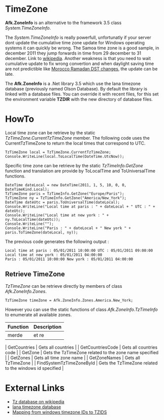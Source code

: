 # TimeZone
**Afk.ZoneInfo** is an alternative to the framework 3.5 class *System.TimeZoneInfo*.

The *System.TimeZoneInfo* is really powerfull, unfortunatly if your server dont update the cumulative time zone update for Windows operating systems it can quickly be wrong.
The Samoa time zone is a good sample, in december 2011 they jump forwards in time from 29 december to 31 december. Link to [wikipedia](https://en.wikipedia.org/wiki/Time_in_Samoa).
Another weakness is that you need to wait cumulative update to fix wrong convertion and when daylight saving time are not predictible like [Morocco Ramadan DST changes](https://support.microsoft.com/en-us/kb/3062740), the update can be late.

The **Afk.ZoneInfo** is a .Net library 3.5 which use the Iana timezone database (previously named Olson Database).
By default the library is linked with a database files. You can override it with recent files, for this set the environment variable **TZDIR** with the new directory of database files.

# HowTo
Local time zone can be retrieve by the static *TzTimeZone.CurrentTzTimeZone* member. The following code uses the CurrentTzTimeZone to return the local times that correspond to UTC.
```
TzTimeZone local = TzTimeZone.CurrentTzTimeZone;
Console.WriteLine(local.ToLocalTime(DateTime.UtcNow));
```

Specific time zone can be retrieve by the static *TzTimeInfo.GetZone* function and translation are provide by ToLocalTime and ToUniversalTime functions.
```
DateTime dateLocal = new DateTime(2011, 1, 5, 10, 0, 0, DateTimeKind.Local);
TzTimeZone paris = TzTimeInfo.GetZone("Europe/Paris");
TzTimeZone ny = TzTimeInfo.GetZone("America/New_York");
DateTime dateUtc = paris.ToUniversalTime(dateLocal);
Console.WriteLine("Local time at paris : " + dateLocal + " UTC : " + dateUtc);
Console.WriteLine("Local time at new york : " + ny.ToLocalTime(dateUtc));
Console.WriteLine("");
Console.WriteLine("Paris : " + dateLocal + " New york " + paris.ToTimeZone(dateLocal, ny));
```

The previous code generates the following output :
```
Local time at paris : 05/01/2011 10:00:00 UTC : 05/01/2011 09:00:00
Local time at new york : 05/01/2011 04:00:00
Paris : 05/01/2011 10:00:00 New york : 05/01/2011 04:00:00
```
## Retrieve TimeZone
*TzTimeZone* can be retrieve directly by members of class *Afk.ZoneInfo.Zones*.
```
TzTimeZone timeZone = Afk.ZoneInfo.Zones.America.New_York;
```

However you can use the static functions of class *Afk.ZoneInfo.TzTimeInfo* to enumerate all available zones.

| Function | Description |
|----------|-------------|
| merde    | et re       |

| GetCountries | Gets all countries |
| GetCountriesCode | Gets all countries code |
| GetZone | Gets the TzTimeZone related to the zone name specified |
| GetZones | Gets all time zone name |
| GetZoneNames | Gets all TzTimeZone |
| FindSystemTzTimeZoneById | Gets the TzTimeZone related to the windows id specified |

# External Links
* [Tz database on wikipedia](http://en.wikipedia.org/wiki/Tz_database)
* [Iana timezone database](http://www.iana.org/time-zones)
* [Mapping from windows timezone IDs to TZIDS](http://unicode.org/repos/cldr-tmp/trunk/diff/supplemental/zone_tzid.html)

